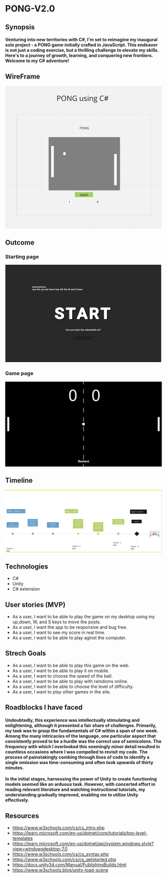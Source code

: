 # PONG-V2.0

## Synopsis
#### Venturing into new territories with C#, I'm set to reimagine my inaugural solo project - a PONG game initially crafted in JavaScript. This endeavor is not just a coding exercise, but a thrilling challenge to elevate my skills. Here's to a journey of growth, learning, and conquering new frontiers. Welcome to my C# adventure!

## WireFrame
![wireFrame](./images/wireFrame.png)

## Outcome

### Starting page
![wireFrame](./images/StartPage.png)

### Game page
![wireFrame](./images/GamePage.png)

## Timeline
![timeLine](./images/timeline.png)

## Technologies
* C#
* Unity
* C# extension

## User stories (MVP)
* As a user, I want to be able to play the game on my desktop using my up,down, W, and S keys to move the posts.
* As a user, I want the app to be responsive and bug free.
* As a user, I want to see my score in real time.
* As a user, I want to be able to play aginst the computer. 
## Strech Goals
* As a user, I want to be able to play this game on the web.
* As a user, I want to be able to play it on mobile.
* As a user, I want to choose the speed of the ball.
* As a user, I want to be able to play with ramdoms online.
* As a user, I want to be able to choose the level of difficulty.
* As a user, I want to play other games in the site.

## Roadblocks I have faced
#### Undoubtedly, this experience was intellectually stimulating and enlightening, although it presented a fair share of challenges. Primarily, my task was to grasp the fundamentals of C# within a span of one week. Among the many intricacies of the language, one particular aspect that consistently proved to be a hurdle was the correct use of semicolons. The frequency with which I overlooked this seemingly minor detail resulted in countless occasions where I was compelled to revisit my code. The process of painstakingly combing through lines of code to identify a single omission was time-consuming and often took upwards of thirty minutes.

#### In the initial stages, harnessing the power of Unity to create functioning models seemed like an arduous task. However, with concerted effort in reading relevant literature and watching instructional tutorials, my understanding gradually improved, enabling me to utilize Unity effectively.

## Resources
* https://www.w3schools.com/cs/cs_intro.php
* https://learn.microsoft.com/en-us/dotnet/core/tutorials/top-level-templates
* https://learn.microsoft.com/en-us/dotnet/api/system.windows.style?view=windowsdesktop-7.0
* https://www.w3schools.com/cs/cs_syntax.php
* https://www.w3schools.com/cs/cs_getstarted.php
* https://docs.unity3d.com/Manual/PublishingBuilds.html
* https://www.w3schools.blog/unity-load-scene